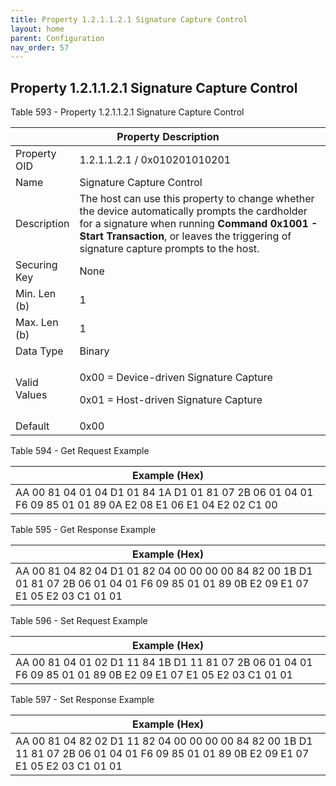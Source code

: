 ```yaml
---
title: Property 1.2.1.1.2.1 Signature Capture Control
layout: home
parent: Configuration
nav_order: 57
---
```


## Property 1.2.1.1.2.1 Signature Capture Control

Table 593 - Property 1.2.1.1.2.1 Signature Capture Control

<table>
<colgroup>
<col style="width: 14%" />
<col style="width: 85%" />
</colgroup>
<thead>
<tr>
<th colspan="2">Property Description</th>
</tr>
</thead>
<tbody>
<tr>
<td>Property OID</td>
<td>1.2.1.1.2.1 / 0x010201010201</td>
</tr>
<tr>
<td>Name</td>
<td>Signature Capture Control</td>
</tr>
<tr>
<td>Description</td>
<td>The host can use this property to change whether the device
automatically prompts the cardholder for a signature when running
<strong>Command 0x1001 - Start Transaction</strong>, or leaves the
triggering of signature capture prompts to the host.</td>
</tr>
<tr>
<td>Securing Key</td>
<td>None</td>
</tr>
<tr>
<td>Min. Len (b)</td>
<td>1</td>
</tr>
<tr>
<td>Max. Len (b)</td>
<td>1</td>
</tr>
<tr>
<td>Data Type</td>
<td>Binary</td>
</tr>
<tr>
<td>Valid Values</td>
<td><p>0x00 = Device-driven Signature Capture</p>
<p>0x01 = Host-driven Signature Capture</p></td>
</tr>
<tr>
<td>Default</td>
<td>0x00</td>
</tr>
</tbody>
</table>

Table 594 - Get Request Example

| Example (Hex) |
|----|
| AA 00 81 04 01 04 D1 01 84 1A D1 01 81 07 2B 06 01 04 01 F6 09 85 01 01 89 0A E2 08 E1 06 E1 04 E2 02 C1 00 |

Table 595 - Get Response Example

| Example (Hex) |
|----|
| AA 00 81 04 82 04 D1 01 82 04 00 00 00 00 84 82 00 1B D1 01 81 07 2B 06 01 04 01 F6 09 85 01 01 89 0B E2 09 E1 07 E1 05 E2 03 C1 01 01 |

Table 596 - Set Request Example

| Example (Hex) |
|----|
| AA 00 81 04 01 02 D1 11 84 1B D1 11 81 07 2B 06 01 04 01 F6 09 85 01 01 89 0B E2 09 E1 07 E1 05 E2 03 C1 01 01 |

Table 597 - Set Response Example

| Example (Hex) |
|----|
| AA 00 81 04 82 02 D1 11 82 04 00 00 00 00 84 82 00 1B D1 11 81 07 2B 06 01 04 01 F6 09 85 01 01 89 0B E2 09 E1 07 E1 05 E2 03 C1 01 01 |

##